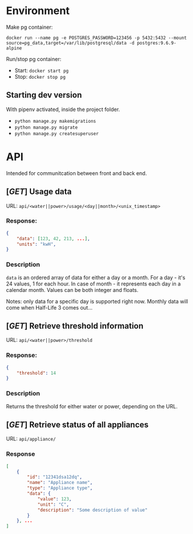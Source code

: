 # Environment

Make pg container:

`docker run --name pg -e POSTGRES_PASSWORD=123456 -p 5432:5432 --mount source=pg_data,target=/var/lib/postgresql/data -d postgres:9.6.9-alpine`


Run/stop pg container:
* Start: `docker start pg`
* Stop: `docker stop pg`


## Starting dev version
With pipenv activated, inside the project folder.

* `python manage.py makemigrations`
* `python manage.py migrate`
* `python manage.py createsuperuser`



# API

Intended for communitcation between front and back end.

## [*GET*] Usage data 
URL: `api/<water||power>/usage/<day||month>/<unix_timestamp>`

### Response:
```json
{
	"data": [123, 42, 213, ...],
	"units": "kwH",
}
```
### Description 
`data` is an ordered array of data for either a day or a month. For a day - it's 24 values, 1 for each hour. In case of month - it represents each day in a calendar month. Values can be both integer and floats.

Notes: only data for a specific day is supported right now. Monthly data will come when Half-Life 3 comes out...



## [*GET*] Retrieve threshold information

URL: `api/<water||power>/threshold`

### Response: 

```json
{
    "threshold": 14
}
```
### Description 
Returns the threshold for either water or power, depending on the URL.



## [*GET*] Retrieve status of all appliances
URL: `api/appliance/`

### Response
```json
[
    {
        "id": "12341dsa12dq",
        "name": "Appliance name",
        "type": "Appliance type",
        "data": {
            "value": 123,
            "unit": "C",
            "description": "Some description of value"
        }
    }, ...
]
```